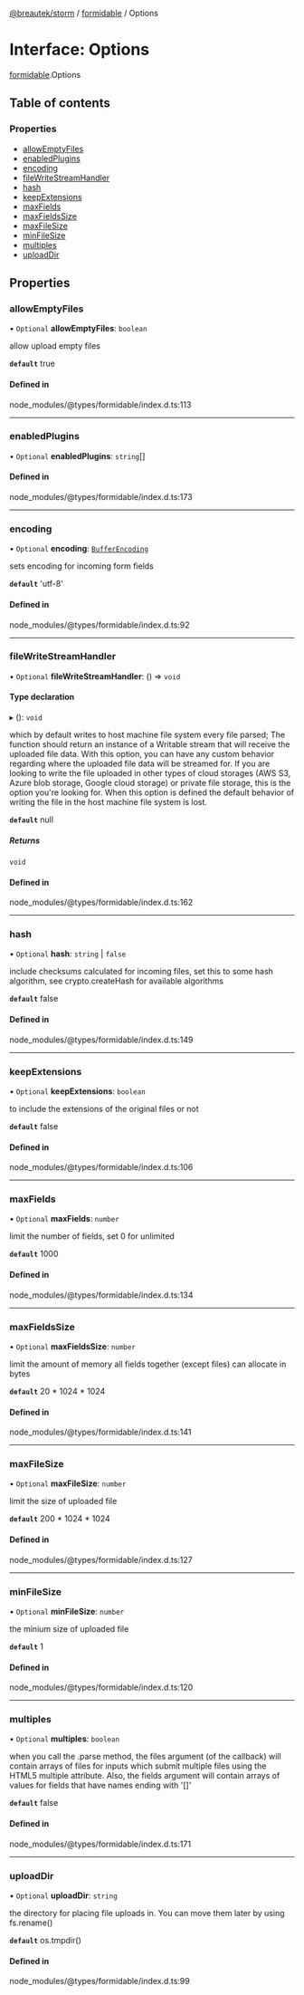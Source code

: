 [@breautek/storm](../README.md) / [formidable](../modules/formidable.md) / Options

# Interface: Options

[formidable](../modules/formidable.md).Options

## Table of contents

### Properties

- [allowEmptyFiles](formidable.Options.md#allowemptyfiles)
- [enabledPlugins](formidable.Options.md#enabledplugins)
- [encoding](formidable.Options.md#encoding)
- [fileWriteStreamHandler](formidable.Options.md#filewritestreamhandler)
- [hash](formidable.Options.md#hash)
- [keepExtensions](formidable.Options.md#keepextensions)
- [maxFields](formidable.Options.md#maxfields)
- [maxFieldsSize](formidable.Options.md#maxfieldssize)
- [maxFileSize](formidable.Options.md#maxfilesize)
- [minFileSize](formidable.Options.md#minfilesize)
- [multiples](formidable.Options.md#multiples)
- [uploadDir](formidable.Options.md#uploaddir)

## Properties

### allowEmptyFiles

• `Optional` **allowEmptyFiles**: `boolean`

allow upload empty files

**`default`** true

#### Defined in

node_modules/@types/formidable/index.d.ts:113

___

### enabledPlugins

• `Optional` **enabledPlugins**: `string`[]

#### Defined in

node_modules/@types/formidable/index.d.ts:173

___

### encoding

• `Optional` **encoding**: [`BufferEncoding`](../modules/formidable.md#bufferencoding)

sets encoding for incoming form fields

**`default`** 'utf-8'

#### Defined in

node_modules/@types/formidable/index.d.ts:92

___

### fileWriteStreamHandler

• `Optional` **fileWriteStreamHandler**: () => `void`

#### Type declaration

▸ (): `void`

which by default writes to host machine file system every file parsed; The function should
return an instance of a Writable stream that will receive the uploaded file data. With this
option, you can have any custom behavior regarding where the uploaded file data will be
streamed for. If you are looking to write the file uploaded in other types of cloud storages
(AWS S3, Azure blob storage, Google cloud storage) or private file storage, this is the option
you're looking for. When this option is defined the default behavior of writing the file in the
host machine file system is lost.

**`default`** null

##### Returns

`void`

#### Defined in

node_modules/@types/formidable/index.d.ts:162

___

### hash

• `Optional` **hash**: `string` \| ``false``

include checksums calculated for incoming files, set this to some hash algorithm, see
crypto.createHash for available algorithms

**`default`** false

#### Defined in

node_modules/@types/formidable/index.d.ts:149

___

### keepExtensions

• `Optional` **keepExtensions**: `boolean`

to include the extensions of the original files or not

**`default`** false

#### Defined in

node_modules/@types/formidable/index.d.ts:106

___

### maxFields

• `Optional` **maxFields**: `number`

limit the number of fields, set 0 for unlimited

**`default`** 1000

#### Defined in

node_modules/@types/formidable/index.d.ts:134

___

### maxFieldsSize

• `Optional` **maxFieldsSize**: `number`

limit the amount of memory all fields together (except files) can allocate in bytes

**`default`** 20 * 1024 * 1024

#### Defined in

node_modules/@types/formidable/index.d.ts:141

___

### maxFileSize

• `Optional` **maxFileSize**: `number`

limit the size of uploaded file

**`default`** 200 * 1024 * 1024

#### Defined in

node_modules/@types/formidable/index.d.ts:127

___

### minFileSize

• `Optional` **minFileSize**: `number`

the minium size of uploaded file

**`default`** 1

#### Defined in

node_modules/@types/formidable/index.d.ts:120

___

### multiples

• `Optional` **multiples**: `boolean`

when you call the .parse method, the files argument (of the callback) will contain arrays of
files for inputs which submit multiple files using the HTML5 multiple attribute. Also, the
fields argument will contain arrays of values for fields that have names ending with '[]'

**`default`** false

#### Defined in

node_modules/@types/formidable/index.d.ts:171

___

### uploadDir

• `Optional` **uploadDir**: `string`

the directory for placing file uploads in. You can move them later by using fs.rename()

**`default`** os.tmpdir()

#### Defined in

node_modules/@types/formidable/index.d.ts:99
